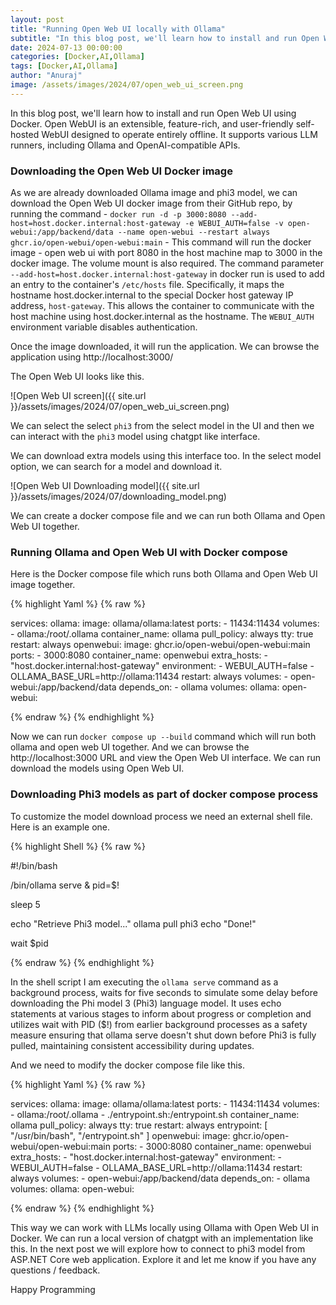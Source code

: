 ```yaml
---
layout: post
title: "Running Open Web UI locally with Ollama"
subtitle: "In this blog post, we'll learn how to install and run Open Web UI using Docker."
date: 2024-07-13 00:00:00
categories: [Docker,AI,Ollama]
tags: [Docker,AI,Ollama]
author: "Anuraj"
image: /assets/images/2024/07/open_web_ui_screen.png
---
```


In this blog post, we'll learn how to install and run Open Web UI using Docker. Open WebUI is an extensible, feature-rich, and user-friendly self-hosted WebUI designed to operate entirely offline. It supports various LLM runners, including Ollama and OpenAI-compatible APIs.

### Downloading the Open Web UI Docker image

As we are already downloaded Ollama image and phi3 model, we can download the Open Web UI docker image from their GitHub repo, by running the command - `docker run -d -p 3000:8080 --add-host=host.docker.internal:host-gateway -e WEBUI_AUTH=false -v open-webui:/app/backend/data --name open-webui --restart always ghcr.io/open-webui/open-webui:main` - This command will run the docker image - open web ui with port 8080 in the host machine map to 3000 in the docker image. The volume mount is also required. The command parameter `--add-host=host.docker.internal:host-gateway` in docker run is used to add an entry to the container's `/etc/hosts` file. Specifically, it maps the hostname host.docker.internal to the special Docker host gateway IP address, `host-gateway`. This allows the container to communicate with the host machine using host.docker.internal as the hostname. The `WEBUI_AUTH` environment variable disables authentication.

Once the image downloaded, it will run the application. We can browse the application using http://localhost:3000/

The Open Web UI looks like this.

![Open Web UI screen]({{ site.url }}/assets/images/2024/07/open_web_ui_screen.png)

We can select the select `phi3` from the select model in the UI and then we can interact with the `phi3` model using chatgpt like interface.

We can download extra models using this interface too. In the select model option, we can search for a model and download it.

![Open Web UI Downloading model]({{ site.url }}/assets/images/2024/07/downloading_model.png)

We can create a docker compose file and we can run both Ollama and Open Web UI together.

### Running Ollama and Open Web UI with Docker compose

Here is the Docker compose file which runs both Ollama and Open Web UI image together.

{% highlight Yaml %}
{% raw %}

services:
  ollama:
    image: ollama/ollama:latest
    ports:
      - 11434:11434
    volumes:
      - ollama:/root/.ollama
    container_name: ollama
    pull_policy: always
    tty: true
    restart: always
  openwebui:
    image: ghcr.io/open-webui/open-webui:main
    ports:
      - 3000:8080
    container_name: openwebui
    extra_hosts:
      - "host.docker.internal:host-gateway"
    environment:
      - WEBUI_AUTH=false
      - OLLAMA_BASE_URL=http://ollama:11434
    restart: always
    volumes:
      - open-webui:/app/backend/data
    depends_on:
      - ollama
volumes:
  ollama:
  open-webui:

{% endraw %}
{% endhighlight %}

Now we can run `docker compose up --build` command which will run both ollama and open web UI together. And we can browse the http://localhost:3000 URL and view the Open Web UI interface. We can run download the models using Open Web UI.

### Downloading Phi3 models as part of docker compose process

To customize the model download process we need an external shell file. Here is an example one.

{% highlight Shell %}
{% raw %}

#!/bin/bash

/bin/ollama serve &
pid=$!

sleep 5

echo "Retrieve Phi3 model..."
ollama pull phi3
echo "Done!"

wait $pid

{% endraw %}
{% endhighlight %}

In the shell script I am executing the `ollama serve` command as a background process, waits for five seconds to simulate some delay before downloading the Phi model 3 (Phi3) language model. It uses echo statements at various stages to inform about progress or completion and utilizes wait with PID ($!) from earlier background processes as a safety measure ensuring that ollama serve doesn't shut down before Phi3 is fully pulled, maintaining consistent accessibility during updates.

And we need to modify the docker compose file like this.

{% highlight Yaml %}
{% raw %}

services:
  ollama:
    image: ollama/ollama:latest
    ports:
      - 11434:11434
    volumes:
      - ollama:/root/.ollama
      - ./entrypoint.sh:/entrypoint.sh
    container_name: ollama
    pull_policy: always
    tty: true
    restart: always
    entrypoint: [ "/usr/bin/bash", "/entrypoint.sh" ]
  openwebui:
    image: ghcr.io/open-webui/open-webui:main
    ports:
      - 3000:8080
    container_name: openwebui
    extra_hosts:
      - "host.docker.internal:host-gateway"
    environment:
      - WEBUI_AUTH=false
      - OLLAMA_BASE_URL=http://ollama:11434
    restart: always
    volumes:
      - open-webui:/app/backend/data
    depends_on:
      - ollama
volumes:
  ollama:
  open-webui:

{% endraw %}
{% endhighlight %}

This way we can work with LLMs locally using Ollama with Open Web UI in Docker. We can run a local version of chatgpt with an implementation like this. In the next post we will explore how to connect to phi3 model from ASP.NET Core web application. Explore it and let me know if you have any questions / feedback.

Happy Programming